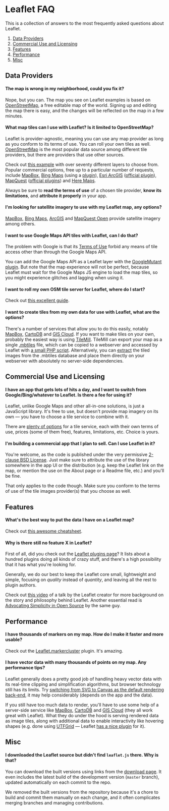# Leaflet FAQ

This is a collection of answers to the most frequently asked questions about Leaflet.

 1. [Data Providers](#data-providers)
 2. [Commercial Use and Licensing](#commercial-use-and-licensing)
 3. [Features](#features)
 4. [Performance](#performance)
 5. [Misc](#misc)

## Data Providers

#### The map is wrong in my neighborhood, could you fix it?

Nope, but you can.
The map you see on Leaflet examples is based on [OpenStreetMap](http://openstreetmap.org),
a free editable map of the world.
Signing up and editing the map there is easy,
and the changes will be reflected on the map in a few minutes.

#### What map tiles can I use with Leaflet? Is it limited to OpenStreetMap?

Leaflet is provider-agnostic, meaning you can use any map provider as long as you conform to its terms of use.
You can roll your own tiles as well.
[OpenStreetMap](http://openstreetmap.org) is the most popular data source among different tile providers,
but there are providers that use other sources.

Check out [this example](http://leaflet-extras.github.io/leaflet-providers/preview/)
with over seventy different layers to choose from.
Popular commercial options, free up to a particular number of requests, include
[MapBox](http://mapbox.com),
[Bing Maps](http://www.microsoft.com/maps/choose-your-bing-maps-API.aspx) (using a [plugin](https://github.com/shramov/leaflet-plugins)),
[Esri ArcGIS](http://www.esri.com/software/arcgis/arcgisonline/maps/maps-and-map-layers) ([official plugin](https://github.com/Esri/esri-leaflet)),
[MapQuest](https://developer.mapquest.com/products) ([official plugins](https://developer.mapquest.com/documentation/leaflet-plugins))
and [Here Maps](https://developer.here.com/).

Always be sure to **read the terms of use** of a chosen tile provider, **know its limitations**, and **attribute it properly** in your app.

#### I'm looking for satellite imagery to use with my Leaflet map, any options?

[MapBox](http://mapbox.com),
[Bing Maps](http://www.microsoft.com/maps/choose-your-bing-maps-API.aspx),
[ArcGIS](http://www.esri.com/software/arcgis/arcgisonline/maps/maps-and-map-layers)
and [MapQuest Open](http://developer.mapquest.com/web/products/open/map) provide satellite imagery among others.

#### I want to use Google Maps API tiles with Leaflet, can I do that?

The problem with Google is that its [Terms of Use](https://developers.google.com/maps/terms) forbid any means of tile access other than through the Google Maps API.

You can add the Google Maps API as a Leaflet layer with the [GoogleMutant plugin](https://gitlab.com/IvanSanchez/Leaflet.GridLayer.GoogleMutant). But note that the map experience will not be perfect, because Leaflet must wait for the Google Maps JS engine to load the map tiles, so you might experience glitches and lagging when using it.

#### I want to roll my own OSM tile server for Leaflet, where do I start?

Check out [this excellent guide](http://switch2osm.org/serving-tiles/).

#### I want to create tiles from my own data for use with Leaflet, what are the options?

There's a number of services that allow you to do this easily,
notably [MapBox](https://www.mapbox.com/), [CartoDB](http://cartodb.com/) and [GIS Cloud](http://www.giscloud.com/).
If you want to make tiles on your own, probably the easiest way is using [TileMill](https://tilemill-project.github.io/tilemill/).
TileMill can export your map as a single [.mbtiles](https://www.mapbox.com/developers/mbtiles/) file, which can be copied to a webserver and accessed by Leaflet with [a small PHP script](https://github.com/infostreams/mbtiles-php).
Alternatively, you can [extract](https://github.com/mapbox/mbutil) the tiled images from the .mbtiles database and place them directly on your webserver with absolutely no server-side dependencies.

## Commercial Use and Licensing

#### I have an app that gets lots of hits a day, and I want to switch from Google/Bing/whatever to Leaflet. Is there a fee for using it?

Leaflet, unlike Google Maps and other all-in-one solutions, is just a JavaScript library.
It's free to use, but doesn't provide map imagery on its own &mdash;
you have to choose a tile service to combine with it.

There are [plenty of options](#what-map-tiles-can-i-use-with-leaflet-is-it-limited-to-openstreetmap) for a tile service,
each with their own terms of use, prices (some of them free), features, limitations, etc.
Choice is yours.

#### I'm building a commercial app that I plan to sell. Can I use Leaflet in it?

You're welcome, as the code is published under the very permissive [2-clause BSD License](https://github.com/Leaflet/Leaflet/blob/master/LICENSE).
Just make sure to attribute the use of the library somewhere in the app UI or the distribution
(e.g. keep the Leaflet link on the map, or mention the use on the About page or a Readme file, etc.) and you'll be fine.

That only applies to the code though.
Make sure you conform to the terms of use of the tile images provider(s) that you choose as well.


## Features

#### What's the best way to put the data I have on a Leaflet map?

Check out [this awesome cheatsheet](https://github.com/tmcw/mapmakers-cheatsheet).

#### Why is there still no feature X in Leaflet?

First of all, did you check out the [Leaflet plugins page](http://leafletjs.com/plugins.html)?
It lists about a hundred plugins doing all kinds of crazy stuff,
and there's a high possibility that it has what you're looking for.

Generally, we do our best to keep the Leaflet core small, lightweight and simple,
focusing on _quality_ instead of _quantity_, and leaving all the rest to plugin authors.

Check out [this video](http://www.youtube.com/watch?v=_P2SaCPbJ4w) of a talk by the Leaflet creator for more background on the story and philosophy behind Leaflet.
Another essential read is [Advocating Simplicity in Open Source](http://blog.universalmind.com/advocating-simplicity-in-open-source/) by the same guy.


## Performance

#### I have thousands of markers on my map. How do I make it faster and more usable?

Check out the [Leaflet.markercluster](https://github.com/Leaflet/Leaflet.markercluster) plugin. It's amazing.

#### I have vector data with many thousands of points on my map. Any performance tips?

Leaflet generally does a pretty good job of handling heavy vector data
with its real-time clipping and simplification algorithms,
but browser technology still has its limits.
Try [switching from SVG to Canvas as the default rendering back-end](http://leafletjs.com/reference.html#global),
it may help considerably (depends on the app and the data).

If you still have too much data to render, you'll have to use some help of a server-side service
like [MapBox](https://www.mapbox.com/),
[CartoDB](http://cartodb.com/)
and [GIS Cloud](http://www.giscloud.com/)
(they all work great with Leaflet).
What they do under the hood is serving rendered data as image tiles,
along with additional data to enable interactivity like hovering shapes
(e.g. done using [UTFGrid](https://www.mapbox.com/developers/utfgrid/) &mdash;
Leaflet [has a nice plugin](https://github.com/danzel/Leaflet.utfgrid) for it).


## Misc

#### I downloaded the Leaflet source but didn't find `leaflet.js` there. Why is that?

You can download the built versions using links from the [download page](http://leafletjs.com/download.html).
It even includes the latest build of the development version (`master` branch),
updated automatically on each commit to the repo.

We removed the built versions from the repository because it's a chore to build and commit them manually on each change,
and it often complicates merging branches and managing contributions.
